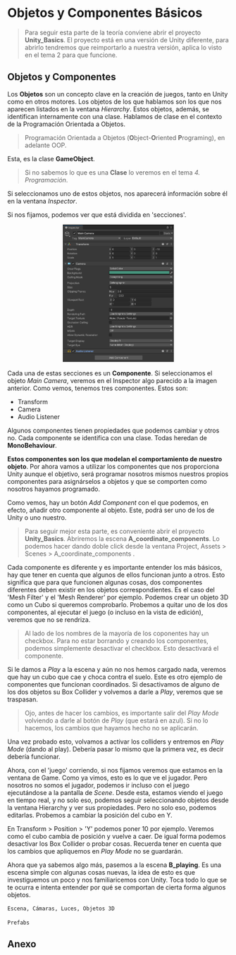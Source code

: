 # Objetos y Componentes Básicos

> Para seguir esta parte de la teoría conviene abrir el proyecto **Unity_Basics**.
> El proyecto está en una versión de Unity diferente, para abrirlo tendremos que reimportarlo a nuestra versión, aplica lo visto en el tema 2 para que funcione. 


## Objetos y Componentes

Los **Objetos** son un concepto clave en la creación de juegos, tanto en Unity como en otros motores. Los objetos de los que hablamos son los que nos aparecen listados en la ventana *Hierarchy*. Estos objetos, además, se identifican internamente con una clase. Hablamos de clase en el contexto de la Programación Orientada a Objetos.

> Programación Orientada a Objetos (**O**bject-**O**riented **P**rograming), en adelante OOP. 

Esta, es la clase **GameObject**.

> Si no sabemos lo que es una **Clase** lo veremos en el tema *4. Programación*.

Si seleccionamos uno de estos objetos, nos aparecerá información sobre él en la ventana *Inspector*.

Si nos fijamos, podemos ver que está dividida en 'secciones'.

<p align="center">
<img src="img/unity_components.png" width="50%" />
</p>

Cada una de estas secciones es un **Componente**. Si seleccionamos el objeto *Main Camera*, veremos en el Inspector algo parecido a la imagen anterior. Como vemos, tenemos tres componentes. Estos son:

* Transform
* Camera
* Audio Listener

Algunos componentes tienen propiedades que podemos cambiar y otros no. Cada componente se identifica con una clase. Todas heredan de **MonoBehaviour**.

**Estos componentes son los que modelan el comportamiento de nuestro objeto**. Por ahora vamos a utilizar los componentes que nos proporciona Unity aunque el objetivo, será programar nosotros mismos nuestros propios componentes para asignárselos a objetos y que se comporten como nosotros hayamos programado.

Como vemos, hay un botón *Add Component* con el que podemos, en efecto, añadir otro componente al objeto. Este, podrá ser uno de los de Unity o uno nuestro.

> Para seguir mejor esta parte, es conveniente abrir el proyecto **Unity_Basics**.
> Abriremos la escena **A_coordinate_components**. Lo podemos hacer dando doble click desde la ventana Project, Assets > Scenes > A_coordinate_components .

Cada componente es diferente y es importante entender los más básicos, hay que tener en cuenta que algunos de ellos funcionan junto a otros. Esto significa que para que funcionen algunas cosas, dos componentes diferentes deben existir en los objetos correspondientes. Es el caso del 'Mesh Filter' y el 'Mesh Renderer' por ejemplo. Podemos crear un objeto 3D como un Cubo si queremos comprobarlo. Probemos a quitar uno de los dos componentes, al ejecutar el juego (o incluso en la vista de edición), veremos que no se rendriza.

> Al lado de los nombres de la mayoría de los coponentes hay un checkbox. Para no estar borrando y creando los componentes, podemos simplemente desactivar el checkbox. Esto desactivará el componente.

Si le damos a *Play* a la escena y aún no nos hemos cargado nada, veremos que hay un cubo que cae y choca contra el suelo.
Este es otro ejemplo de componentes que funcionan coordinados. Si desactivamos de alguno de los dos objetos su Box Collider y volvemos a darle a *Play*, veremos que se traspasan.

> Ojo, antes de hacer los cambios, es importante salir del *Play Mode* volviendo a darle al botón de *Play* (que estará en azul). Si no lo hacemos, los cambios que hayamos hecho no se aplicarán.

Una vez probado esto, volvamos a activar los colliders y entremos en *Play Mode* (dando al play). Debería pasar lo mismo que la primera vez, es decir debería funcionar.

Ahora, con el 'juego' corriendo, si nos fijamos veremos que estamos en la ventana de Game. Como ya vimos, esto es lo que ve el jugador. Pero nosotros no somos el jugador, podemos ir incluso con el juego ejecutándose a la pantalla de *Scene*. Desde esta, estamos viendo el juego en tiempo real, y no solo eso, podemos seguir seleccionando objetos desde la ventana Hierarchy y ver sus propiedades. Pero no solo eso, podemos editarlas. Probemos a cambiar la posición del cubo en Y.

En Transform > Position > 'Y' podemos poner 10 por ejemplo. Veremos como el cubo cambia de posición y vuelve a caer.
De igual forma podemos desactivar los Box Collider o probar cosas. Recuerda tener en cuenta que los cambios que apliquemos en *Play Mode* no se guardarán.

Ahora que ya sabemos algo más, pasemos a la escena **B_playing**. Es una escena simple con algunas cosas nuevas, la idea de esto es que investiguemos un poco y nos familiaricemos con Unity. Toca todo lo que se te ocurra e intenta entender por qué se comportan de cierta forma algunos objetos.





    Escena, Cámaras, Luces, Objetos 3D

    Prefabs

## Anexo

